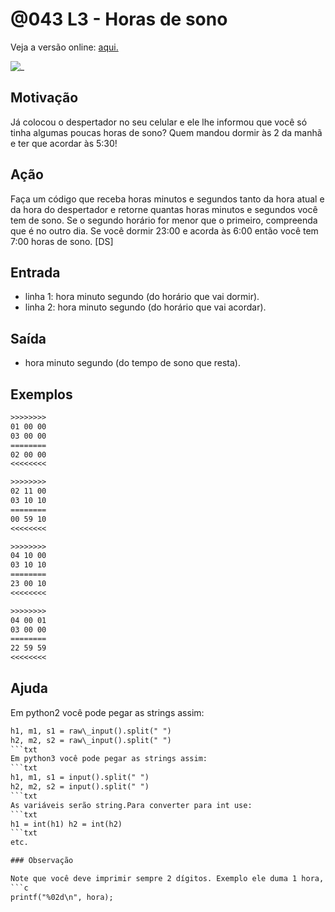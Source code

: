 # @043 L3 - Horas de sono

Veja a versão online: [aqui.](https://github.com/qxcodefup/arcade/blob/master/base/043/Readme.md)

![_](https://raw.githubusercontent.com/qxcodefup/arcade/master/base/043/cover.jpg)

## Motivação

Já colocou o despertador no seu celular e ele lhe informou que você só tinha algumas poucas horas de sono?
Quem mandou dormir às 2 da manhã e ter que acordar às 5:30!

## Ação

Faça um código que receba horas minutos e segundos tanto da hora atual e da hora do despertador e retorne quantas horas minutos e segundos você tem de sono.
Se o segundo horário for menor que o primeiro, compreenda que é no outro dia.
Se você dormir 23:00 e acorda às 6:00 então você tem 7:00 horas de sono.
\[DS\]

## Entrada

- linha 1: hora minuto segundo (do horário que vai dormir).
- linha 2: hora minuto segundo (do horário que vai acordar).

## Saída

- hora minuto segundo (do tempo de sono que resta).

## Exemplos

```txt
>>>>>>>>
01 00 00
03 00 00
========
02 00 00
<<<<<<<<

>>>>>>>>
02 11 00
03 10 10
========
00 59 10
<<<<<<<<

>>>>>>>>
04 10 00
03 10 10
========
23 00 10
<<<<<<<<

>>>>>>>>
04 00 01
03 00 00
========
22 59 59
<<<<<<<<
```

## Ajuda
Em python2 você pode pegar as strings assim:
```txt
h1, m1, s1 = raw\_input().split(" ")
h2, m2, s2 = raw\_input().split(" ")
```txt
Em python3 você pode pegar as strings assim:
```txt
h1, m1, s1 = input().split(" ")
h2, m2, s2 = input().split(" ")
```txt
As variáveis serão string.Para converter para int use: 
```txt
h1 = int(h1) h2 = int(h2) 
```txt
etc.

### Observação

Note que você deve imprimir sempre 2 dígitos. Exemplo ele duma 1 hora, 2 minutos e 3 segundos deverá ser impresso: "01 02 03". Em C você pode usar o seguinte código para imprimir o 0 a esquerda:
```c
printf("%02d\n", hora);
```

